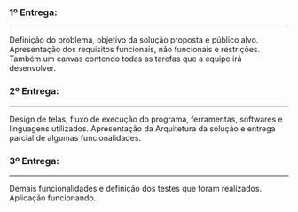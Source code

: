 ### 1º Entrega: 
***
  Definição do problema, objetivo da solução proposta e público alvo. Apresentação dos requisitos funcionais, não funcionais e restrições. Também um canvas contendo todas as tarefas que a equipe irá desenvolver.

### 2º Entrega: 
***
  Design de telas, fluxo de execução do programa, ferramentas, softwares e linguagens utilizados. Apresentação da Arquitetura da solução e entrega parcial de algumas funcionalidades.
  
  ### 3º Entrega: 
***
  Demais funcionalidades e definição dos testes que foram realizados. Aplicação funcionando.
